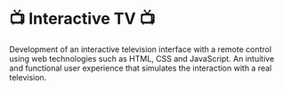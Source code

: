 # 📺 Interactive TV 📺

Development of an interactive television interface with a remote control using web technologies such as HTML, CSS and JavaScript. An intuitive and functional user experience that simulates the interaction with a real television.